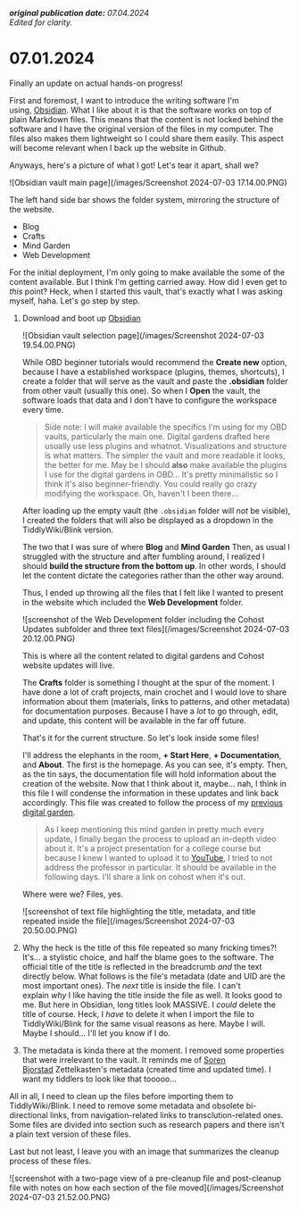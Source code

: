 **_original publication date:_** _07.04.2024_  
_Edited for clarity._

# 07.01.2024

Finally an update on actual hands-on progress!

First and foremost, I want to introduce the writing software I'm using, [Obsidian](https://obsidian.md). What I like about it is that the software works on top of plain Markdown files. This means that the content is not locked behind the software and I have the original version of the files in my computer. The files also makes them lightweight so I could share them easily. This aspect will become relevant when I back up the website in Github.

Anyways, here's a picture of what I got! Let's tear it apart, shall we?

![Obsidian vault main page](/images/Screenshot 2024-07-03 17.14.00.PNG)

The left hand side bar shows the folder system, mirroring the structure of the website.

- Blog
- Crafts
- Mind Garden
- Web Development

For the initial deployment, I'm only going to make available the some of the content available. But I think I'm getting carried away. How did I even get to *this* point? Heck, when I started this vault, that's exactly what I was asking myself, haha. Let's go step by step.

1. Download and boot up [Obsidian](https://obsidian.md)
    
    ![Obsidian vault selection page](/images/Screenshot 2024-07-03 19.54.00.PNG)
    
    While OBD beginner tutorials would recommend the **Create new** option, because I have a established workspace (plugins, themes, shortcuts), I create a folder that will serve as the vault and paste the **.obsidian** folder from other vault (usually this one). So when I **Open** the vault, the software loads that data and I don't have to configure the workspace every time.
    
    > Side note: I will make available the specifics I'm using for my OBD vaults, particularly the main one. Digital gardens drafted here usually use less plugins and whatnot. Visualizations and structure is what matters. The simpler the vault and more readable it looks, the better for me. May be I should **also** make available the plugins I use for the digital gardens in OBD... It's pretty minimalistic so I think it's also beginner-friendly. You could really go crazy modifying the workspace. Oh, haven't I been there...
    
    After loading up the empty vault (the `.obsidian` folder will _not_ be visible), I created the folders that will also be displayed as a dropdown in the TiddlyWiki/Blink version.
    
    The two that I was sure of where **Blog** and **Mind Garden** Then, as usual I struggled with the structure and after fumbling around, I realized I should **build the structure from the bottom up**. In other words, I should let the content dictate the categories rather than the other way around.
    
    Thus, I ended up throwing all the files that I felt like I wanted to present in the website which included the **Web Development** folder.
    
    ![screenshot of the Web Development folder including the Cohost Updates subfolder and three text files](/images/Screenshot 2024-07-03 20.12.00.PNG)
    
    This is where all the content related to digital gardens and Cohost website updates will live.
    
    The **Crafts** folder is something I thought at the spur of the moment. I have done a lot of craft projects, main crochet and I would love to share information about them (materials, links to patterns, and other metadata) for documentation purposes. Because I have a *lot* to go through, edit, and update, this content will be available in the far off future.
    
    That's it for the current structure. So let's look inside some files!
    
    I'll address the elephants in the room, **+ Start Here**, **+ Documentation**, and **About**. The first is the homepage. As you can see, it's empty. Then, as the tin says, the documentation file will hold information about the creation of the website. Now that I think about it, maybe... nah, I think in this file I will condense the information in these updates and link back accordingly. This file was created to follow the process of my [previous digital garden](https://maryseph.github.io/Happiness-The-Meaning-of-Life-A-Philosophy-Mind-Garden/).
    
    > As I keep mentioning this mind garden in pretty much every update, I finally began the process to upload an in-depth video about it. It's a project presentation for a college course but because I knew I wanted to upload it to [YouTube](https://https://www.youtube.com/@maryseph7031), I tried to not address the professor in particular. It should be available in the following days. I'll share a link on cohost when it's out.
    
    Where were we? Files, yes.
    
    ![screenshot of text file highlighting the title, metadata, and title repeated inside the file](/images/Screenshot 2024-07-03 20.50.00.PNG)
    
2. Why the heck is the title of this file repeated so many fricking times?! It's... a stylistic choice, and half the blame goes to the software. The official title of the title is reflected in the breadcrumb _and_ the text directly below. What follows is the file's metadata (date and UID are the most important ones). The _next_ title is inside the file. I can't explain _why_ I like having the title inside the file as well. It looks good to me. But here in Obsidian, long titles look MASSIVE. I _could_ delete the title of course. Heck, I _have_ to delete it when I import the file to TiddlyWiki/Blink for the same visual reasons as here. Maybe I will. Maybe I should... I'll let you know if I do.
    
3. The metadata is kinda there at the moment. I removed some properties that were irrelevant to the vault. It reminds me of [Soren Bjorstad](https://zettelkasten.sorenbjornstad.com/) Zettelkasten's metadata (created time and updated time). I want my tiddlers to look like that tooooo...
    

All in all, I need to clean up the files before importing them to TiddlyWiki/Blink. I need to remove some metadata and obsolete bi-directional links, from navigation-related links to transclution-related ones. Some files are divided into section such as research papers and there isn't a plain text version of these files.

Last but not least, I leave you with an image that summarizes the cleanup process of these files.

![screenshot with a two-page view of a pre-cleanup file and post-cleanup file with notes on how each section of the file moved](/images/Screenshot 2024-07-03 21.52.00.PNG)